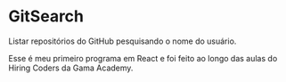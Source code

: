 # GitSearch
Listar repositórios do GitHub pesquisando o nome do usuário.

Esse é meu primeiro programa em React e foi feito ao longo das aulas do Hiring Coders da Gama Academy.
